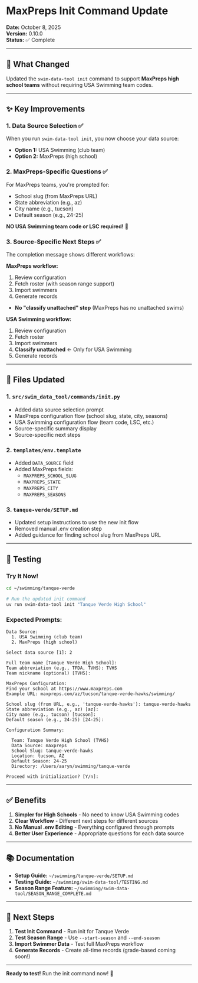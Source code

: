 # MaxPreps Init Command Update

**Date:** October 8, 2025  
**Version:** 0.10.0  
**Status:** ✅ Complete

---

## 🎉 What Changed

Updated the `swim-data-tool init` command to support **MaxPreps high school teams** without requiring USA Swimming team codes.

---

## ✨ Key Improvements

### 1. Data Source Selection ✅
When you run `swim-data-tool init`, you now choose your data source:
- **Option 1:** USA Swimming (club team)
- **Option 2:** MaxPreps (high school)

### 2. MaxPreps-Specific Questions ✅
For MaxPreps teams, you're prompted for:
- School slug (from MaxPreps URL)
- State abbreviation (e.g., az)
- City name (e.g., tucson)
- Default season (e.g., 24-25)

**NO USA Swimming team code or LSC required!** 🎊

### 3. Source-Specific Next Steps ✅
The completion message shows different workflows:

**MaxPreps workflow:**
1. Review configuration
2. Fetch roster (with season range support)
3. Import swimmers
4. Generate records
- **No "classify unattached" step** (MaxPreps has no unattached swims)

**USA Swimming workflow:**
1. Review configuration
2. Fetch roster
3. Import swimmers
4. **Classify unattached** ← Only for USA Swimming
5. Generate records

---

## 📝 Files Updated

### 1. `src/swim_data_tool/commands/init.py`
- Added data source selection prompt
- MaxPreps configuration flow (school slug, state, city, seasons)
- USA Swimming configuration flow (team code, LSC, etc.)
- Source-specific summary display
- Source-specific next steps

### 2. `templates/env.template`
- Added `DATA_SOURCE` field
- Added MaxPreps fields:
  - `MAXPREPS_SCHOOL_SLUG`
  - `MAXPREPS_STATE`
  - `MAXPREPS_CITY`
  - `MAXPREPS_SEASONS`

### 3. `tanque-verde/SETUP.md`
- Updated setup instructions to use the new init flow
- Removed manual .env creation step
- Added guidance for finding school slug from MaxPreps URL

---

## 🧪 Testing

### Try It Now!

```bash
cd ~/swimming/tanque-verde

# Run the updated init command
uv run swim-data-tool init "Tanque Verde High School"
```

### Expected Prompts:

```
Data Source:
  1. USA Swimming (club team)
  2. MaxPreps (high school)

Select data source [1]: 2

Full team name [Tanque Verde High School]: 
Team abbreviation (e.g., TFDA, TVHS): TVHS
Team nickname (optional) [TVHS]: 

MaxPreps Configuration:
Find your school at https://www.maxpreps.com
Example URL: maxpreps.com/az/tucson/tanque-verde-hawks/swimming/

School slug (from URL, e.g., 'tanque-verde-hawks'): tanque-verde-hawks
State abbreviation (e.g., az) [az]: 
City name (e.g., tucson) [tucson]: 
Default season (e.g., 24-25) [24-25]: 

Configuration Summary:

  Team: Tanque Verde High School (TVHS)
  Data Source: maxpreps
  School Slug: tanque-verde-hawks
  Location: tucson, AZ
  Default Season: 24-25
  Directory: /Users/aaryn/swimming/tanque-verde

Proceed with initialization? [Y/n]: 
```

---

## ✅ Benefits

1. **Simpler for High Schools** - No need to know USA Swimming codes
2. **Clear Workflow** - Different next steps for different sources
3. **No Manual .env Editing** - Everything configured through prompts
4. **Better User Experience** - Appropriate questions for each data source

---

## 📚 Documentation

- **Setup Guide:** `~/swimming/tanque-verde/SETUP.md`
- **Testing Guide:** `~/swimming/swim-data-tool/TESTING.md`
- **Season Range Feature:** `~/swimming/swim-data-tool/SEASON_RANGE_COMPLETE.md`

---

## 🚀 Next Steps

1. **Test Init Command** - Run init for Tanque Verde
2. **Test Season Range** - Use `--start-season` and `--end-season`
3. **Import Swimmer Data** - Test full MaxPreps workflow
4. **Generate Records** - Create all-time records (grade-based coming soon!)

---

**Ready to test!** Run the init command now! 🎉


